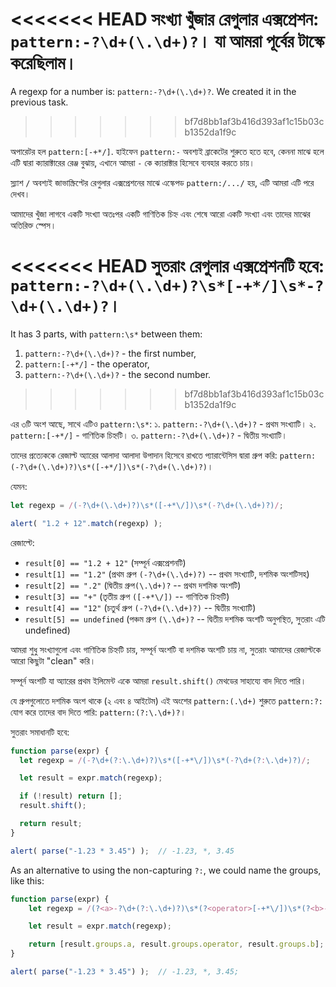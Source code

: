 <<<<<<< HEAD
সংখ্যা খুঁজার রেগুলার এক্সপ্রেশন: `pattern:-?\d+(\.\d+)?`। যা আমরা পূর্বের টাস্কে করেছিলাম।
=======
A regexp for a number is: `pattern:-?\d+(\.\d+)?`. We created it in the previous task.
>>>>>>> bf7d8bb1af3b416d393af1c15b03cb1352da1f9c

অপারেটর হল `pattern:[-+*/]`. হাইফেন `pattern:-` অবশ্যই ব্রাকেটের শুরুতে হতে হবে, কেননা মাঝে হলে এটি দ্বারা ক্যারাক্টারের রেঞ্জ বুঝায়, এখানে আমরা `-` কে ক্যারাক্টার হিসেবে ব্যবহার করতে চায়।

স্ল্যাশ `/` অবশ্যই জাভাস্ক্রিপ্টের রেগুলার এক্সপ্রেশনের মাঝে এস্কেপড `pattern:/.../` হয়, এটি আমরা এটি পরে দেখব।

আমাদের খুঁজা লাগবে একটি সংখ্যা অতঃপর একটি গাণিতিক চিহ্ন এবং শেষে আরো একটি সংখ্যা এবং তাদের মাঝের অতিরিক্ত স্পেস।


<<<<<<< HEAD
সুতরাং রেগুলার এক্সপ্রেশনটি হবে: `pattern:-?\d+(\.\d+)?\s*[-+*/]\s*-?\d+(\.\d+)?`।
=======
It has 3 parts, with `pattern:\s*` between them:
1. `pattern:-?\d+(\.\d+)?` - the first number,
2. `pattern:[-+*/]` - the operator,
3. `pattern:-?\d+(\.\d+)?` - the second number.
>>>>>>> bf7d8bb1af3b416d393af1c15b03cb1352da1f9c

এর ৩টি অংশ আছে, সাথে এটিও `pattern:\s*`:
১. `pattern:-?\d+(\.\d+)?` - প্রথম সংখ্যাটি।
২. `pattern:[-+*/]` - গাণিতিক চিহ্নটি।
৩. `pattern:-?\d+(\.\d+)?` - দ্বিতীয় সংখ্যাটি।

তাদের প্রত্যেককে রেজাল্ট অ্যারের আলাদা আলাদা উপাদান হিসেবে রাখতে প্যারান্টেসিস দ্বারা গ্রুপ করি: `pattern:(-?\d+(\.\d+)?)\s*([-+*/])\s*(-?\d+(\.\d+)?)`।

যেমন:

```js run
let regexp = /(-?\d+(\.\d+)?)\s*([-+*\/])\s*(-?\d+(\.\d+)?)/;

alert( "1.2 + 12".match(regexp) );
```

রেজাল্টে:

- `result[0] == "1.2 + 12"` (সম্পূর্ন এক্সপ্রেশনটি)
- `result[1] == "1.2"` (প্রথম গ্রুপ `(-?\d+(\.\d+)?)` -- প্রথম সংখ্যাটি, দশমিক অংশটিসহ)
- `result[2] == ".2"` (দ্বিতীয় গ্রুপ`(\.\d+)?` -- প্রথম দশমিক অংশটি)
- `result[3] == "+"` (তৃতীয় গ্রুপ `([-+*\/])` -- গাণিতিক চিহ্নটি)
- `result[4] == "12"` (চতুর্থ গ্রুপ `(-?\d+(\.\d+)?)` -- দ্বিতীয় সংখ্যাটি)
- `result[5] == undefined` (পঞ্চম গ্রুপ `(\.\d+)?` -- দ্বিতীয় দশমিক অংশটি অনুপস্থিত, সুতরাং এটি undefined)

আমরা শুধু সংখ্যাগুলো এবং গাণিতিক চিহ্নটি চায়, সম্পূর্ন অংশটি বা দশমিক অংশটি চায় না, সুতরাং আমাদের রেজাল্টকে আরো কিছুটা "clean" করি।

সম্পূর্ন অংশটি যা অ্যারের প্রথম ইলিমেন্ট একে আমরা `result.shift()` মেথডের সাহায্যে বাদ দিতে পারি।

যে গ্রুপগুলোতে দশমিক অংশ থাকে (২ এবং ৪ আইটেম) এই অংশের `pattern:(.\d+)` শুরুতে  `pattern:?:` যোগ করে তাদের বাদ দিতে পারি: `pattern:(?:\.\d+)?`।

সুতরাং সমাধানটি হবে:

```js run
function parse(expr) {
  let regexp = /(-?\d+(?:\.\d+)?)\s*([-+*\/])\s*(-?\d+(?:\.\d+)?)/;

  let result = expr.match(regexp);

  if (!result) return [];
  result.shift();

  return result;
}

alert( parse("-1.23 * 3.45") );  // -1.23, *, 3.45
```

As an alternative to using the non-capturing `?:`, we could name the groups, like this:

```js run
function parse(expr) {
	let regexp = /(?<a>-?\d+(?:\.\d+)?)\s*(?<operator>[-+*\/])\s*(?<b>-?\d+(?:\.\d+)?)/;

	let result = expr.match(regexp);

	return [result.groups.a, result.groups.operator, result.groups.b];
}

alert( parse("-1.23 * 3.45") );  // -1.23, *, 3.45;
```